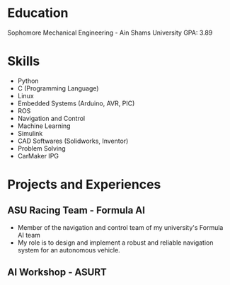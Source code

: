 # Education
Sophomore Mechanical Engineering - Ain Shams University
GPA: 3.89

# Skills
- Python
- C (Programming Language)
- Linux
- Embedded Systems (Arduino, AVR, PIC)
- ROS
- Navigation and Control
- Machine Learning
- Simulink
- CAD Softwares (Solidworks, Inventor)
- Problem Solving 
- CarMaker IPG
# Projects and Experiences
## ASU Racing Team - Formula AI
- Member of the navigation and control team of my university's Formula AI team
- My role is to design and implement a robust and reliable navigation system for an autonomous vehicle.

## AI Workshop - ASURT
